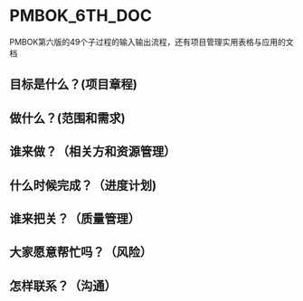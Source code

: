 # PMBOK_6TH_DOC
PMBOK第六版的49个子过程的输入输出流程，还有项目管理实用表格与应用的文档

## 目标是什么？(项目章程)

## 做什么？(范围和需求)

## 谁来做？（相关方和资源管理）

## 什么时候完成？（进度计划)

## 谁来把关？（质量管理）

## 大家愿意帮忙吗？（风险）

## 怎样联系？（沟通）

